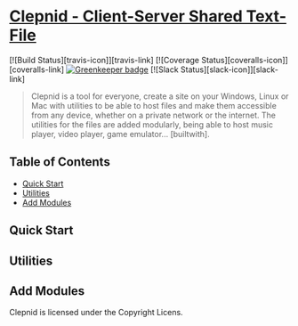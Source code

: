 # [Clepnid - Client-Server Shared Text-File][webpage]

[![Build Status][travis-icon]][travis-link]
[![Coverage Status][coveralls-icon]][coveralls-link]
[![Greenkeeper badge](https://badges.greenkeeper.io/videojs/video.js.svg)](https://greenkeeper.io/)
[![Slack Status][slack-icon]][slack-link]

> Clepnid is a tool for everyone, create a site on your Windows, Linux or Mac with utilities to be able to host files and make them accessible from any device, whether on a private network or the internet. The utilities for the files are added modularly, being able to host music player, video player, game emulator... [builtwith].

## Table of Contents

* [Quick Start](#quick-start)
* [Utilities](#utilities)
* [Add Modules](#add-modules)

## Quick Start

## Utilities

## Add Modules

Clepnid is licensed under the Copyright Licens.

[webpage]: https://clepnid.github.io/
